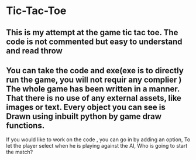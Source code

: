 # Tic-Tac-Toe
This is my attempt at the game tic tac toe.
The code is not commented but easy to understand and read throw
---------------------------------------------------------------
You can take the code and exe(exe is to directly run the game, you will not requir any complier )
The whole game has been written in a manner. That there is no use of any external assets, like images or text.
Every object you can see is Drawn using inbuilt python by game draw functions.
----------------------------------------------------------------------------------------
If you would like to work on the code , you can go in by adding an option,
To let the player select when he is playing against the AI, Who is going to start the match?

